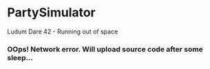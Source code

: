 # PartySimulator
Ludum Dare 42 - Running out of space

### OOps! Network error. Will upload source code after some sleep...
